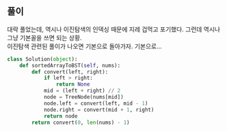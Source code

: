 ## 풀이

대략 풀었는데, 역시나 이진탐색의 인덱싱 때문에 지레 겁먹고 포기했다. 그런데 역시나 그냥 기본꼴을 쓰면 되는 상황.  
이진탐색 관련된 풀이가 나오면 기본으로 돌아가자. 기본으로...

```python
class Solution(object):
    def sortedArrayToBST(self, nums):
        def convert(left, right):
            if left > right:
                return None
            mid = (left + right) // 2
            node = TreeNode(nums[mid])
            node.left = convert(left, mid - 1)
            node.right = convert(mid + 1, right)
            return node
        return convert(0, len(nums) - 1)
```
